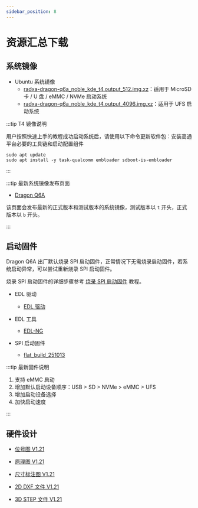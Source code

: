 ```yaml
---
sidebar_position: 8
---
```


# 资源汇总下载

## 系统镜像

- Ubuntu 系统镜像
  - [radxa-dragon-q6a_noble_kde_t4.output_512.img.xz](https://github.com/radxa-build/radxa-dragon-q6a/releases/download/rsdk-t4/radxa-dragon-q6a_noble_kde_t4.output_512.img.xz)：适用于 MicroSD 卡 / U 盘 / eMMC / NVMe 启动系统
  - [radxa-dragon-q6a_noble_kde_t4.output_4096.img.xz](https://github.com/radxa-build/radxa-dragon-q6a/releases/download/rsdk-t4/radxa-dragon-q6a_noble_kde_t4.output_4096.img.xz)：适用于 UFS 启动系统

:::tip T4 镜像说明

用户按照快速上手的教程成功启动系统后，请使用以下命令更新软件包：安装高通平台必要的工具链和启动配置组件

<NewCodeBlock tip="radxa@dragon-q6a$" type="device">

```
sudo apt update
sudo apt install -y task-qualcomm embloader sdboot-is-embloader
```

</NewCodeBlock>

:::

:::tip 最新系统镜像发布页面

- [Dragon Q6A](https://github.com/radxa-build/radxa-dragon-q6a/releases)

该页面会发布最新的正式版本和测试版本的系统镜像，测试版本以 `t` 开头，正式版本以 `b` 开头。

:::

## 启动固件

Dragon Q6A 出厂默认烧录 SPI 启动固件，正常情况下无需烧录启动固件，若系统启动异常，可以尝试重新烧录 SPI 启动固件。

烧录 SPI 启动固件的详细步骤参考 [烧录 SPI 启动固件](../q6a/low-dev/spi_fw/) 教程。

- EDL 驱动

  - [EDL 驱动](https://dl.radxa.com/dragon/q6a/images/QUD_CustomInst_1.00.91.7.zip)

- EDL 工具

  - [EDL-NG](https://dl.radxa.com/q6a/images/edl-ng-dist.zip)

- SPI 启动固件

  - [flat_build_251013](https://dl.radxa.com/dragon/q6a/images/dragon-q6a_flat_build_251013.zip)

:::tip 最新固件说明

1. 支持 eMMC 启动
2. 增加默认启动设备顺序：USB > SD > NVMe > eMMC > UFS
3. 增加启动设备选择
4. 加快启动速度

:::

## 硬件设计

- [位号图 V1.21](https://dl.radxa.com/dragon/q6a/hw/radxa_dragon_q6a_components_placement_map_v1.21.pdf)

- [原理图 V1.21](https://dl.radxa.com/dragon/q6a/hw/radxa_dragon_q6a_schematic_v1.21.pdf)

- [尺寸标注图 V1.21](https://dl.radxa.com/dragon/q6a/hw/radxa_dragon_q6a_2d_dimensions_v1.21.pdf)

- [2D DXF 文件 V1.21](https://dl.radxa.com/dragon/q6a/hw/radxa_dragon_q6a_2d_dxf_v1.21.zip)

- [3D STEP 文件 V1.21](https://dl.radxa.com/dragon/q6a/hw/radxa_dragon_q6a_3d_stp_v1.21.zip)
